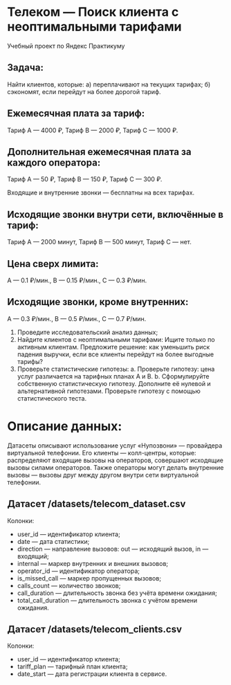 # Телеком — Поиск клиента с неоптимальными тарифами
Учебный проект по Яндекс Практикуму 

## Задача:
Найти клиентов, которые:
а) переплачивают на текущих тарифах;
б) сэкономят, если перейдут на более дорогой тариф.

## Ежемесячная плата за тариф:
Тариф А — 4000 ₽,
Тариф B — 2000 ₽,
Тариф С — 1000 ₽.

## Дополнительная ежемесячная плата за каждого оператора:
Тариф А — 50 ₽,
Тариф B — 150 ₽,
Тариф С — 300 ₽.

Входящие и внутренние звонки — бесплатны на всех тарифах.

## Исходящие звонки внутри сети, включённые в тариф:
Тариф А — 2000 минут,
Тариф B — 500 минут,
Тариф С — нет.

## Цена сверх лимита:
A — 0.1 ₽/мин.,
B — 0.15 ₽/мин.,
C — 0.3 ₽/мин.

## Исходящие звонки, кроме внутренних:
A — 0.3 ₽/мин.,
B — 0.5 ₽/мин.,
C — 0.7 ₽/мин.

1. Проведите исследовательский анализ данных;
2. Найдите клиентов с неоптимальными тарифами:
Ищите только по активным клиентам.
Предложите решение: как уменьшить риск падения выручки, если все клиенты перейдут на более выгодные тарифы?
3. Проверьте статистические гипотезы:
a. Проверьте гипотезу: цена услуг различается на тарифных планах A и B.
b. Сформулируйте собственную статистическую гипотезу. Дополните её нулевой и альтернативной гипотезами. Проверьте гипотезу с помощью статистического теста.

# Описание данных:
Датасеты описывают использование услуг «Нупозвони» — провайдера виртуальной телефонии. Его клиенты — колл-центры, которые: распределяют входящие вызовы на операторов, совершают исходящие вызовы силами операторов. Также операторы могут делать внутренние вызовы — вызовы друг между другом внутри сети виртуальной телефонии.

## Датасет /datasets/telecom_dataset.csv
Колонки:
- user_id — идентификатор клиента;
- date — дата статистики;
- direction — направление вызовов: out — исходящий вызов, in — входящий;
- internal — маркер внутренних и внешних вызовов;
- operator_id — идентификатор оператора;
- is_missed_call — маркер пропущенных вызовов;
- calls_count — количество звонков;
- call_duration — длительность звонка без учёта времени ожидания;
- total_call_duration — длительность звонка с учётом времени ожидания.

## Датасет /datasets/telecom_clients.csv
Колонки:
- user_id — идентификатор клиента;
- tariff_plan — тарифный план клиента;
- date_start — дата регистрации клиента в сервисе.
